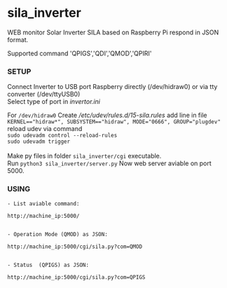 # sila_inverter
WEB monitor Solar Inverter SILA based on Raspberry Pi respond in JSON format.

Supported command 'QPIGS','QDI','QMOD','QPIRI'

 ### SETUP
Connect Inverter to USB port Raspberry directly (/dev/hidraw0)
or via tty converter (/dev/ttyUSB0)
<br>
Select type of port in *invertor.ini* <br>

For ```/dev/hidraw0``` Create */etc/udev/rules.d/15-sila.rules*
add line in file <br>
 ```KERNEL=="hidraw*", SUBSYSTEM=="hidraw", MODE="0666", GROUP="plugdev"```
<br> reload udev via command<br>
```sudo udevadm control --reload-rules```
<br>
```sudo udevadm trigger```
<br>
<br>
Make py files in folder ```sila_inverter/cgi```  executable. 
<br> Run ```python3 sila_inverter/server.py```
 Now web server aviable on port 5000.
<br>
 ### USING
 

    - List aviable command:
    
    http://machine_ip:5000/
    
    
    - Operation Mode (QMOD) as JSON:
    
    http://machine_ip:5000/cgi/sila.py?com=QMOD
    
    
    - Status  (QPIGS) as JSON:
    
    http://machine_ip:5000/cgi/sila.py?com=QPIGS
  
 



